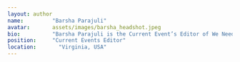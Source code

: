 ```yaml
---
layout: author
name:         "Barsha Parajuli"
avatar:       assets/images/barsha_headshot.jpeg
bio:          "Barsha Parajuli is the Current Event’s Editor of We Need To Talk and lives in the United States. She is 14 years old and goes to Chantilly Highschool in Virginia and fell in love with writing as she wrote more and more. Along with journalism, she likes to code, play volleyball, dance, paint, and be part of different communities that are supportive and ambitious :)) She’s been invested in the news since forever, and she loves the outlet that We Need To Talk gives her to be part of it!"
position:     "Current Events Editor"
location:       "Virginia, USA"
---
```

  